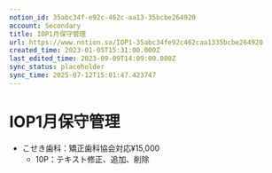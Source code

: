 ```yaml
---
notion_id: 35abc34f-e92c-462c-aa13-35bcbe264920
account: Secondary
title: IOP1月保守管理
url: https://www.notion.so/IOP1-35abc34fe92c462caa1335bcbe264920
created_time: 2023-01-05T15:31:00.000Z
last_edited_time: 2023-09-09T14:09:00.000Z
sync_status: placeholder
sync_time: 2025-07-12T15:01:47.423747
---
```

# IOP1月保守管理

- こせき歯科：矯正歯科協会対応¥15,000
  - 10P：テキスト修正、追加、削除